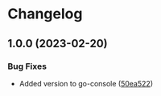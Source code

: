 # Changelog

## 1.0.0 (2023-02-20)


### Bug Fixes

* Added version to go-console ([50ea522](https://github.com/Danwakeem/github-actions-test/commit/50ea522306d1f25c086775e4ebe4a4ec759b93c4))

